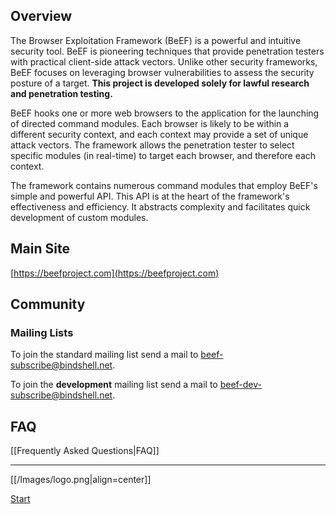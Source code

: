 ## Overview

The Browser Exploitation Framework (BeEF) is a powerful and intuitive security tool. BeEF is pioneering techniques that provide penetration testers with practical client-side attack vectors. Unlike other security frameworks, BeEF focuses on leveraging browser vulnerabilities to assess the security posture of a target. **This project is developed solely for lawful research and penetration testing.**

BeEF hooks one or more web browsers to the application for the launching of directed command modules. Each browser is likely to be within a different security context, and each context may provide a set of unique attack vectors. The framework allows the penetration tester to select specific modules (in real-time) to target each browser, and therefore each context.

The framework contains numerous command modules that employ BeEF's simple and powerful API. This API is at the heart of the framework's effectiveness and efficiency. It abstracts complexity and facilitates quick development of custom modules.


## Main Site 

[https://beefproject.com](https://beefproject.com) 

## Community 
### Mailing Lists ###

To join the standard mailing list send a mail to beef-subscribe@bindshell.net.

To join the **development** mailing list send a mail to beef-dev-subscribe@bindshell.net.

## FAQ

[[Frequently Asked Questions|FAQ]]

***

[[/Images/logo.png|align=center]]

[Start](wiki/Introducing-BeEF)
